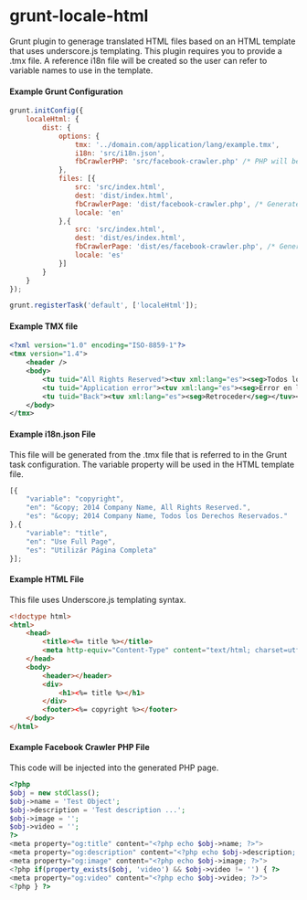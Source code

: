 grunt-locale-html
=================

Grunt plugin to generage translated HTML files based on an HTML template that uses underscore.js templating.  This plugin requires you to provide a .tmx file.  A reference i18n file will be created so the user can refer to variable names to use in the template.

#### Example Grunt Configuration

```javascript
grunt.initConfig({
    localeHtml: {
        dist: {
            options: {
                tmx: '../domain.com/application/lang/example.tmx',
                i18n: 'src/i18n.json',
                fbCrawlerPHP: 'src/facebook-crawler.php' /* PHP will be injected into generated page. */
            },
            files: [{
                src: 'src/index.html',
                dest: 'dist/index.html',
                fbCrawlerPage: 'dist/facebook-crawler.php', /* Generated PHP page with Facebook Crawler code. */
                locale: 'en'
            },{
                src: 'src/index.html',
                dest: 'dist/es/index.html',
                fbCrawlerPage: 'dist/es/facebook-crawler.php', /* Generated PHP page with Facebook Crawler code. */
                locale: 'es'
            }]
        }
    }
});

grunt.registerTask('default', ['localeHtml']);
```

#### Example TMX file

```xml
<?xml version="1.0" encoding="ISO-8859-1"?>
<tmx version="1.4">
    <header />
    <body>
        <tu tuid="All Rights Reserved"><tuv xml:lang="es"><seg>Todos los Derechos Reservados</seg></tuv></tu>
        <tu tuid="Application error"><tuv xml:lang="es"><seg>Error en la aplicación</seg></tuv></tu>
        <tu tuid="Back"><tuv xml:lang="es"><seg>Retroceder</seg></tuv></tu>
    </body>
</tmx>
```

#### Example i18n.json File

This file will be generated from the .tmx file that is referred to in the Grunt task configuration.  The variable property will be used in the HTML template file.

```javascript
[{
    "variable": "copyright",
    "en": "&copy; 2014 Company Name, All Rights Reserved.",
    "es": "&copy; 2014 Company Name, Todos los Derechos Reservados."
},{
    "variable": "title",
    "en": "Use Full Page",
    "es": "Utilizár Página Completa"
}];

```

#### Example HTML File

This file uses Underscore.js templating syntax.

```html
<!doctype html>
<html>
    <head>
        <title><%= title %></title>
        <meta http-equiv="Content-Type" content="text/html; charset=utf-8">
    </head>
    <body>
        <header></header>
        <div>
            <h1><%= title %></h1>
        </div>
        <footer><%= copyright %></footer>
    </body>
</html>

```

#### Example Facebook Crawler PHP File

This code will be injected into the generated PHP page.

```php
<?php
$obj = new stdClass();
$obj->name = 'Test Object';
$obj->description = 'Test description ...';
$obj->image = '';
$obj->video = '';
?>
<meta property="og:title" content="<?php echo $obj->name; ?>">
<meta property="og:description" content="<?php echo $obj->description; ?>">
<meta property="og:image" content="<?php echo $obj->image; ?>">
<?php if(property_exists($obj, 'video') && $obj->video != '') { ?>
<meta property="og:video" content="<?php echo $obj->video; ?>">
<?php } ?>

```
